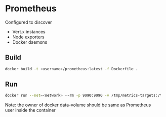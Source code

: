 # Prometheus
Configured to discover 
* Vert.x instances 
* Node exporters
* Docker daemons

## Build
```sh
docker build -t <username>/prometheus:latest -f Dockerfile .
```

## Run
```sh
docker run --net=<network> --rm -p 9090:9090 -v /tmp/metrics-targets:/tmp/metrics-targets -v <data-volume>:/prometheus --user <docker-user> <username>/prometheus
```
Note: the owner of docker data-volume should be same as Prometheus user inside the container
